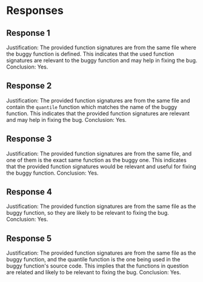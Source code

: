 # Responses
## Response 1
Justification: The provided function signatures are from the same file where the buggy function is defined. This indicates that the used function signatures are relevant to the buggy function and may help in fixing the bug.
Conclusion: Yes.

## Response 2
Justification: The provided function signatures are from the same file and contain the `quantile` function which matches the name of the buggy function. This indicates that the provided function signatures are relevant and may help in fixing the bug.
Conclusion: Yes.

## Response 3
Justification: The provided function signatures are from the same file, and one of them is the exact same function as the buggy one. This indicates that the provided function signatures would be relevant and useful for fixing the buggy function.
Conclusion: Yes.

## Response 4
Justification: The provided function signatures are from the same file as the buggy function, so they are likely to be relevant to fixing the bug.
Conclusion: Yes.

## Response 5
Justification: The provided function signatures are from the same file as the buggy function, and the quantile function is the one being used in the buggy function's source code. This implies that the functions in question are related and likely to be relevant to fixing the bug.
Conclusion: Yes.

